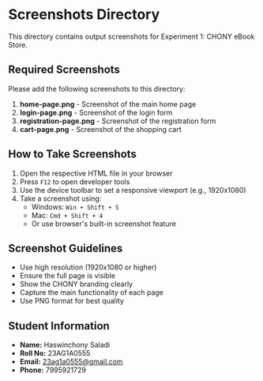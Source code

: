 # Screenshots Directory

This directory contains output screenshots for Experiment 1: CHONY eBook Store.

## Required Screenshots

Please add the following screenshots to this directory:

1. **home-page.png** - Screenshot of the main home page
2. **login-page.png** - Screenshot of the login form
3. **registration-page.png** - Screenshot of the registration form
4. **cart-page.png** - Screenshot of the shopping cart

## How to Take Screenshots

1. Open the respective HTML file in your browser
2. Press `F12` to open developer tools
3. Use the device toolbar to set a responsive viewport (e.g., 1920x1080)
4. Take a screenshot using:
   - Windows: `Win + Shift + S`
   - Mac: `Cmd + Shift + 4`
   - Or use browser's built-in screenshot feature

## Screenshot Guidelines

- Use high resolution (1920x1080 or higher)
- Ensure the full page is visible
- Show the CHONY branding clearly
- Capture the main functionality of each page
- Use PNG format for best quality

## Student Information
- **Name:** Haswinchony Saladi
- **Roll No:** 23AG1A0555
- **Email:** 23ag1a0555@gmail.com
- **Phone:** 7995921729 